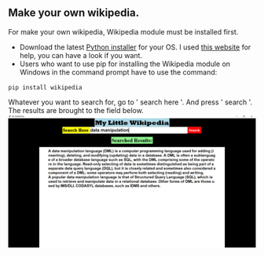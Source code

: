 ## Make your own wikipedia.
For make your own wikipedia, Wikipedia module must be installed first.
- Download the latest [Python installer](https://www.python.org/downloads/) for your OS.
I used [this website](https://www.alphr.com/pip-is-not-recognized-as-an-internal-or-external-command/#:~:text=Reinstall%20Python%20to%20Fix%20'Pip,components%20to%20fix%20the%20problem.) for help, you can have a look if you want.
-  Users who want to use pip for installing the Wikipedia module on Windows in the command prompt have to use the command:
```
pip install wikipedia
```
Whatever you want to search for, go to ' search here '. And press ' search '.
The results are brought to the field below.
![](/myWikipedia.png)